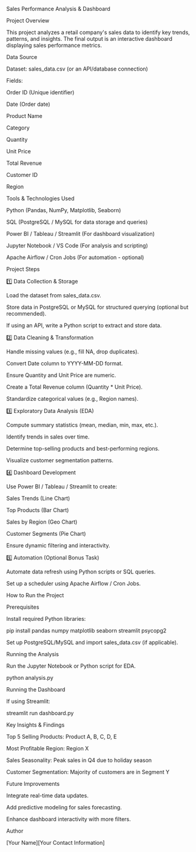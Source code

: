 Sales Performance Analysis & Dashboard

Project Overview

This project analyzes a retail company's sales data to identify key trends, patterns, and insights. The final output is an interactive dashboard displaying sales performance metrics.

Data Source

Dataset: sales_data.csv (or an API/database connection)

Fields:

Order ID (Unique identifier)

Date (Order date)

Product Name

Category

Quantity

Unit Price

Total Revenue

Customer ID

Region

Tools & Technologies Used

Python (Pandas, NumPy, Matplotlib, Seaborn)

SQL (PostgreSQL / MySQL for data storage and queries)

Power BI / Tableau / Streamlit (For dashboard visualization)

Jupyter Notebook / VS Code (For analysis and scripting)

Apache Airflow / Cron Jobs (For automation - optional)

Project Steps

1️⃣ Data Collection & Storage

Load the dataset from sales_data.csv.

Store data in PostgreSQL or MySQL for structured querying (optional but recommended).

If using an API, write a Python script to extract and store data.

2️⃣ Data Cleaning & Transformation

Handle missing values (e.g., fill NA, drop duplicates).

Convert Date column to YYYY-MM-DD format.

Ensure Quantity and Unit Price are numeric.

Create a Total Revenue column (Quantity * Unit Price).

Standardize categorical values (e.g., Region names).

3️⃣ Exploratory Data Analysis (EDA)

Compute summary statistics (mean, median, min, max, etc.).

Identify trends in sales over time.

Determine top-selling products and best-performing regions.

Visualize customer segmentation patterns.

4️⃣ Dashboard Development

Use Power BI / Tableau / Streamlit to create:

Sales Trends (Line Chart)

Top Products (Bar Chart)

Sales by Region (Geo Chart)

Customer Segments (Pie Chart)

Ensure dynamic filtering and interactivity.

5️⃣ Automation (Optional Bonus Task)

Automate data refresh using Python scripts or SQL queries.

Set up a scheduler using Apache Airflow / Cron Jobs.

How to Run the Project

Prerequisites

Install required Python libraries:

pip install pandas numpy matplotlib seaborn streamlit psycopg2

Set up PostgreSQL/MySQL and import sales_data.csv (if applicable).

Running the Analysis

Run the Jupyter Notebook or Python script for EDA.

python analysis.py

Running the Dashboard

If using Streamlit:

streamlit run dashboard.py

Key Insights & Findings

Top 5 Selling Products: Product A, B, C, D, E

Most Profitable Region: Region X

Sales Seasonality: Peak sales in Q4 due to holiday season

Customer Segmentation: Majority of customers are in Segment Y

Future Improvements

Integrate real-time data updates.

Add predictive modeling for sales forecasting.

Enhance dashboard interactivity with more filters.

Author

[Your Name][Your Contact Information]